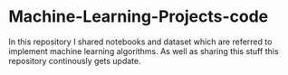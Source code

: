 # Machine-Learning-Projects-code

In this repository I shared notebooks and dataset which are referred to implement machine learning algorithms. As well as sharing this stuff this repository continously gets update. 

